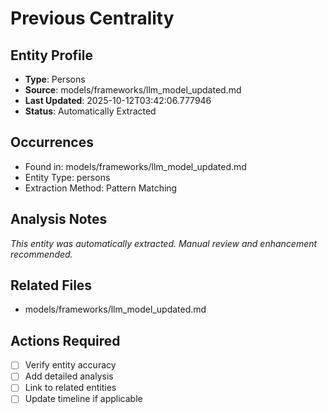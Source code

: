 # Previous Centrality

## Entity Profile
- **Type**: Persons
- **Source**: models/frameworks/llm_model_updated.md
- **Last Updated**: 2025-10-12T03:42:06.777946
- **Status**: Automatically Extracted

## Occurrences
- Found in: models/frameworks/llm_model_updated.md
- Entity Type: persons
- Extraction Method: Pattern Matching

## Analysis Notes
*This entity was automatically extracted. Manual review and enhancement recommended.*

## Related Files
- models/frameworks/llm_model_updated.md

## Actions Required
- [ ] Verify entity accuracy
- [ ] Add detailed analysis
- [ ] Link to related entities
- [ ] Update timeline if applicable
